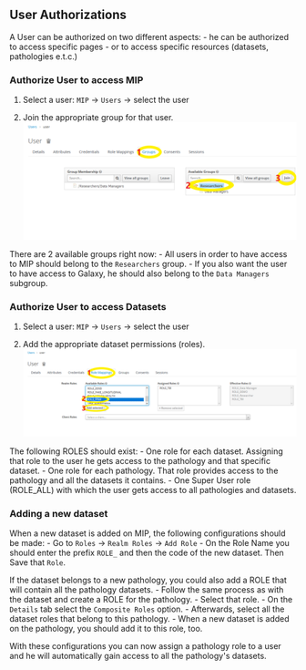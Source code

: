 ## User Authorizations

A User can be authorized on two different aspects:
	- he can be authorized to access specific pages
	- or to access specific resources (datasets, pathologies e.t.c.)

### Authorize User to access MIP

1) Select a user: `MIP` -> `Users` -> select the user

2) Join the appropriate group for that user.
![img1](images/joinGroup.png)

There are 2 available groups right now:
	- All users in order to have access to MIP should belong to the `Researchers` group. 
	- If you also want the user to have access to Galaxy, he should also belong to the `Data Managers` subgroup.

### Authorize User to access Datasets

1) Select a user: `MIP` -> `Users` -> select the user

2) Add the appropriate dataset permissions (roles).
![img1](images/addRole.png)

The following ROLES should exist:
	- One role for each dataset. Assigning that role to the user he gets access to the pathology and that specific dataset.
	- One role for each pathology. That role provides access to the pathology and all the datasets it contains.
	- One Super User role (ROLE_ALL) with which the user gets access to all pathologies and datasets.

### Adding a new dataset

When a new dataset is added on MIP, the following configurations should be made:
	- Go to `Roles` -> `Realm Roles` -> `Add Role`
	- On the Role Name you should enter the prefix `ROLE_` and then the code of the new dataset. Then Save that `Role`.

If the dataset belongs to a new pathology, you could also add a ROLE that will contain all the pathology datasets.
	- Follow the same process as with the dataset and create a ROLE for the pathology.
	- Select that role.
	- On the `Details` tab select the `Composite Roles` option.
	- Afterwards, select all the dataset roles that belong to this pathology.
	- When a new dataset is added on the pathology, you should add it to this role, too.

With these configurations you can now assign a pathology role to a user and he will automatically gain access to all the pathology's datasets.